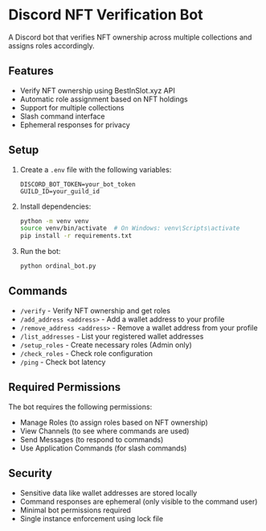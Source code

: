 # Discord NFT Verification Bot

A Discord bot that verifies NFT ownership across multiple collections and assigns roles accordingly.

## Features

- Verify NFT ownership using BestInSlot.xyz API
- Automatic role assignment based on NFT holdings
- Support for multiple collections
- Slash command interface
- Ephemeral responses for privacy

## Setup

1. Create a `.env` file with the following variables:
   ```
   DISCORD_BOT_TOKEN=your_bot_token
   GUILD_ID=your_guild_id
   ```

2. Install dependencies:
   ```bash
   python -m venv venv
   source venv/bin/activate  # On Windows: venv\Scripts\activate
   pip install -r requirements.txt
   ```

3. Run the bot:
   ```bash
   python ordinal_bot.py
   ```

## Commands

- `/verify` - Verify NFT ownership and get roles
- `/add_address <address>` - Add a wallet address to your profile
- `/remove_address <address>` - Remove a wallet address from your profile
- `/list_addresses` - List your registered wallet addresses
- `/setup_roles` - Create necessary roles (Admin only)
- `/check_roles` - Check role configuration
- `/ping` - Check bot latency

## Required Permissions

The bot requires the following permissions:
- Manage Roles (to assign roles based on NFT ownership)
- View Channels (to see where commands are used)
- Send Messages (to respond to commands)
- Use Application Commands (for slash commands)

## Security

- Sensitive data like wallet addresses are stored locally
- Command responses are ephemeral (only visible to the command user)
- Minimal bot permissions required
- Single instance enforcement using lock file
